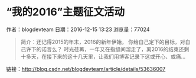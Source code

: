 # “我的2016”主题征文活动
作者：blogdevteam
日期：2016-12-15 13:23
浏览量：77024
> 简介：还记得2015的年末，2016的新年伊始， 你给自己定下的目标，对自己许下的诺言么？
时光荏苒，一年又在指缝间溜走了，离2016的结束还剩十多天，在接下来的这十几天里，让我们用博客记录下这或开心、或痛...

 链接：http://blog.csdn.net/blogdevteam/article/details/53636007
